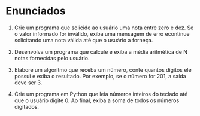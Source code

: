  # Enunciados
 
 1. Crie um programa que solicide ao usuário uma nota entre zero e dez. 
 Se o valor informado for inválido, exiba uma mensagem de erro econtinue 
 solicitando uma nota válida até que o usuário a forneça.
            
 2. Desenvolva um programa que calcule e exiba a média aritmética de N notas fornecidas pelo usuário.

 3. Elabore um algoritmo que receba um número, conte quantos digitos ele possui e 
 exiba o resultado. Por exemplo, se o número for 201, a saída deve ser 3.

 4. Crie um programa em Python que leia números inteiros do teclado até
 que o usuário digite 0. Ao final, exiba a soma de todos os números digitados.  